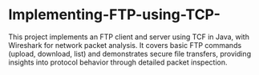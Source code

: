 # Implementing-FTP-using-TCP-
This project implements an FTP client and server using TCF in Java, with Wireshark for network packet analysis. It covers basic FTP commands (upload, download, list) and demonstrates secure file transfers, providing insights into protocol behavior through detailed packet inspection.
